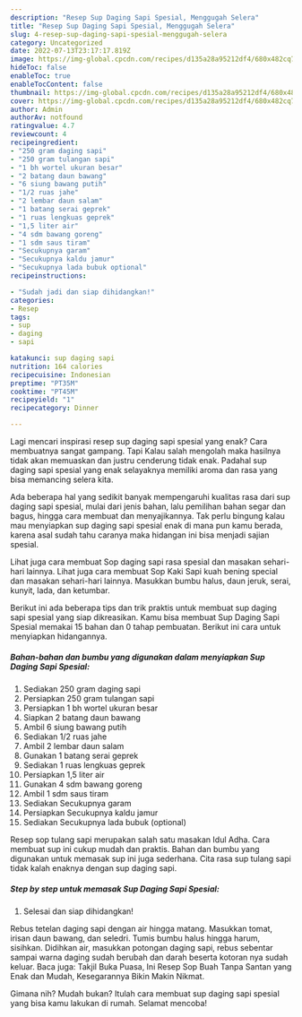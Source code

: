 ```yaml
---
description: "Resep Sup Daging Sapi Spesial, Menggugah Selera"
title: "Resep Sup Daging Sapi Spesial, Menggugah Selera"
slug: 4-resep-sup-daging-sapi-spesial-menggugah-selera
category: Uncategorized
date: 2022-07-13T23:17:17.819Z
image: https://img-global.cpcdn.com/recipes/d135a28a95212df4/680x482cq70/sup-daging-sapi-spesial-foto-resep-utama.jpg
hideToc: false
enableToc: true
enableTocContent: false
thumbnail: https://img-global.cpcdn.com/recipes/d135a28a95212df4/680x482cq70/sup-daging-sapi-spesial-foto-resep-utama.jpg
cover: https://img-global.cpcdn.com/recipes/d135a28a95212df4/680x482cq70/sup-daging-sapi-spesial-foto-resep-utama.jpg
author: Admin
authorAv: notfound
ratingvalue: 4.7
reviewcount: 4
recipeingredient:
- "250 gram daging sapi"
- "250 gram tulangan sapi"
- "1 bh wortel ukuran besar"
- "2 batang daun bawang"
- "6 siung bawang putih"
- "1/2 ruas jahe"
- "2 lembar daun salam"
- "1 batang serai geprek"
- "1 ruas lengkuas geprek"
- "1,5 liter air"
- "4 sdm bawang goreng"
- "1 sdm saus tiram"
- "Secukupnya garam"
- "Secukupnya kaldu jamur"
- "Secukupnya lada bubuk optional"
recipeinstructions:

- "Sudah jadi dan siap dihidangkan!"
categories:
- Resep
tags:
- sup
- daging
- sapi

katakunci: sup daging sapi 
nutrition: 164 calories
recipecuisine: Indonesian
preptime: "PT35M"
cooktime: "PT45M"
recipeyield: "1"
recipecategory: Dinner

---
```



Lagi mencari inspirasi resep sup daging sapi spesial yang enak? Cara membuatnya sangat gampang. Tapi Kalau salah mengolah maka hasilnya tidak akan memuaskan dan justru cenderung tidak enak. Padahal sup daging sapi spesial yang enak selayaknya memiliki aroma dan rasa yang bisa memancing selera kita.


Ada beberapa hal yang sedikit banyak mempengaruhi kualitas rasa dari sup daging sapi spesial, mulai dari jenis bahan, lalu pemilihan bahan segar dan bagus, hingga cara membuat dan menyajikannya. Tak perlu bingung kalau mau menyiapkan sup daging sapi spesial enak di mana pun kamu berada, karena asal sudah tahu caranya maka hidangan ini bisa menjadi sajian spesial.

Lihat juga cara membuat Sop daging sapi rasa spesial dan masakan sehari-hari lainnya. Lihat juga cara membuat Sop Kaki Sapi kuah bening special dan masakan sehari-hari lainnya. Masukkan bumbu halus, daun jeruk, serai, kunyit, lada, dan ketumbar.


Berikut ini ada beberapa tips dan trik praktis untuk membuat sup daging sapi spesial yang siap dikreasikan. Kamu bisa membuat Sup Daging Sapi Spesial memakai 15 bahan dan 0 tahap pembuatan. Berikut ini cara untuk menyiapkan hidangannya.

<!--inarticleads1-->

##### Bahan-bahan dan bumbu yang digunakan dalam menyiapkan Sup Daging Sapi Spesial:

1. Sediakan 250 gram daging sapi
1. Persiapkan 250 gram tulangan sapi
1. Persiapkan 1 bh wortel ukuran besar
1. Siapkan 2 batang daun bawang
1. Ambil 6 siung bawang putih
1. Sediakan 1/2 ruas jahe
1. Ambil 2 lembar daun salam
1. Gunakan 1 batang serai geprek
1. Sediakan 1 ruas lengkuas geprek
1. Persiapkan 1,5 liter air
1. Gunakan 4 sdm bawang goreng
1. Ambil 1 sdm saus tiram
1. Sediakan Secukupnya garam
1. Persiapkan Secukupnya kaldu jamur
1. Sediakan Secukupnya lada bubuk (optional)


Resep sop tulang sapi merupakan salah satu masakan Idul Adha. Cara membuat sup ini cukup mudah dan praktis. Bahan dan bumbu yang digunakan untuk memasak sup ini juga sederhana. Cita rasa sup tulang sapi tidak kalah enaknya dengan sup daging sapi. 

<!--inarticleads2-->

##### Step by step untuk memasak Sup Daging Sapi Spesial:


1. Selesai dan siap dihidangkan!

Rebus tetelan daging sapi dengan air hingga matang. Masukkan tomat, irisan daun bawang, dan seledri. Tumis bumbu halus hingga harum, sisihkan. Didihkan air, masukkan potongan daging sapi, rebus sebentar sampai warna daging sudah berubah dan darah beserta kotoran nya sudah keluar. Baca juga: Takjil Buka Puasa, Ini Resep Sop Buah Tanpa Santan yang Enak dan Mudah, Kesegarannya Bikin Makin Nikmat. 

Gimana nih? Mudah bukan? Itulah cara membuat sup daging sapi spesial yang bisa kamu lakukan di rumah. Selamat mencoba!
